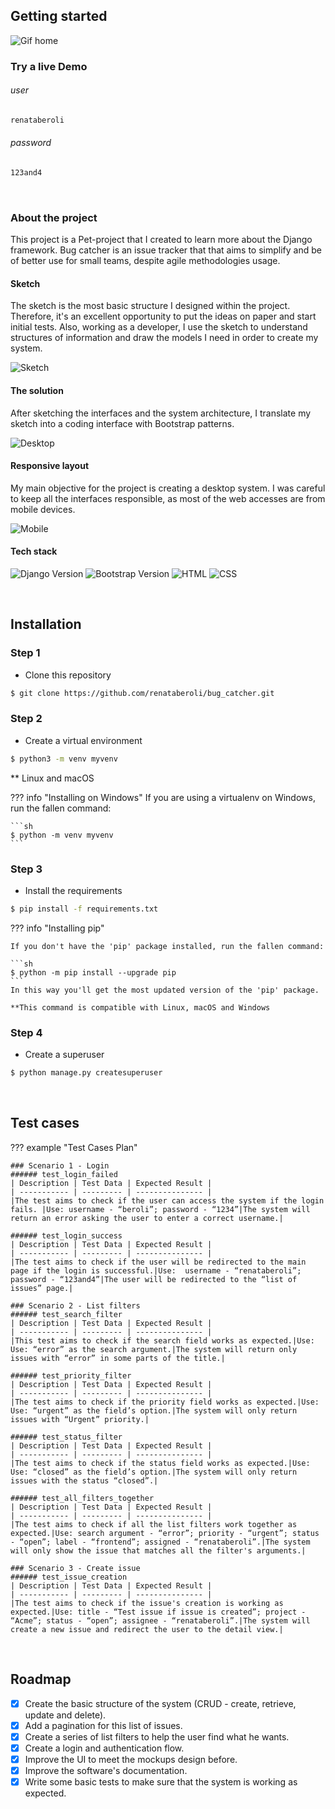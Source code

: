 ## Getting started
![Gif home](https://github.com/renataberoli/bug_catcher/blob/main/app/static/img/gif%20principal.gif?raw=true)

### Try a live Demo

###### user
```sh
renataberoli
```
###### password
```sh
123and4
```
<br>

### About the project
This project is a Pet-project that I created to learn more about the Django framework. Bug catcher is an issue tracker 
that that aims to simplify and be of better use for small teams, despite agile methodologies usage.

#### Sketch

The sketch is the most basic structure I designed within the project. Therefore, it's an excellent opportunity to put 
the ideas on paper and start initial tests. Also, working as a developer, I use the sketch to understand structures of
information and draw the models I need in order to create my system.

![Sketch](https://github.com/renataberoli/bug_catcher/blob/main/app/static/img/sketchs.png?raw=true)

#### The solution
After sketching the interfaces and the system architecture, I translate my sketch into a coding interface with Bootstrap 
patterns.

![Desktop](https://github.com/renataberoli/bug_catcher/blob/main/app/static/img/bug%20catcher%20desktop%20mock.png?raw=true)

#### Responsive layout
My main objective for the project is creating a desktop system. I was careful to keep all the interfaces responsible, 
as most of the web accesses are from mobile devices.

![Mobile](https://github.com/renataberoli/bug_catcher/blob/main/app/static/img/mobile%20mock%20bc.png?raw=true)

#### Tech stack
![Django Version](https://img.shields.io/badge/Django-~4.0.3-blueviolet)
![Bootstrap Version](https://img.shields.io/badge/Bootstrap-5-blue)
![HTML](https://img.shields.io/badge/HTML-5-red)
![CSS](https://img.shields.io/badge/CSS-3-yellow)

<br>

## Installation

### Step 1
- Clone this repository
```sh
$ git clone https://github.com/renataberoli/bug_catcher.git
```

### Step 2
- Create a virtual environment
```sh
$ python3 -m venv myvenv
```
** Linux and macOS

??? info "Installing on Windows"
    If you are using a virtualenv on Windows, run the fallen command:
    
    ```sh
    $ python -m venv myvenv
    ```

### Step 3
- Install the requirements
````sh
$ pip install -f requirements.txt
````
??? info "Installing pip"

    If you don't have the 'pip' package installed, run the fallen command:

    ```sh
    $ python -m pip install --upgrade pip
    ```
    In this way you'll get the most updated version of the 'pip' package.

    **This command is compatible with Linux, macOS and Windows


### Step 4
- Create a superuser
```sh
$ python manage.py createsuperuser
```

<br>

## Test cases
??? example "Test Cases Plan"

    ### Scenario 1 - Login
    ###### test_login_failed
    | Description | Test Data | Expected Result | 
    | ----------- | --------- | --------------- | 
    |The test aims to check if the user can access the system if the login fails. |Use: username - “beroli”; password - “1234”|The system will return an error asking the user to enter a correct username.|
    
    ###### test_login_success
    | Description | Test Data | Expected Result | 
    | ----------- | --------- | --------------- | 
    |The test aims to check if the user will be redirected to the main page if the login is successful.|Use:  username - “renataberoli”; password - “123and4”|The user will be redirected to the “list of issues” page.|
    
    ### Scenario 2 - List filters
    ###### test_search_filter
    | Description | Test Data | Expected Result | 
    | ----------- | --------- | --------------- | 
    |This test aims to check if the search field works as expected.|Use: Use: “error” as the search argument.|The system will return only issues with “error” in some parts of the title.|
    
    ###### test_priority_filter
    | Description | Test Data | Expected Result | 
    | ----------- | --------- | --------------- | 
    |The test aims to check if the priority field works as expected.|Use: Use: “urgent” as the field’s option.|The system will only return issues with “Urgent” priority.|
    
    ###### test_status_filter
    | Description | Test Data | Expected Result | 
    | ----------- | --------- | --------------- | 
    |The test aims to check if the status field works as expected.|Use: Use: “closed” as the field’s option.|The system will only return issues with the status “closed”.|
    
    ###### test_all_filters_together
    | Description | Test Data | Expected Result | 
    | ----------- | --------- | --------------- | 
    |The test aims to check if all the list filters work together as expected.|Use: search argument - “error”; priority - “urgent”; status - “open”; label - “frontend”; assigned - “renataberoli”.|The system will only show the issue that matches all the filter's arguments.|
    
    ### Scenario 3 - Create issue
    ###### test_issue_creation
    | Description | Test Data | Expected Result | 
    | ----------- | --------- | --------------- | 
    |The test aims to check if the issue's creation is working as expected.|Use: title - “Test issue if issue is created”; project - “Acme”; status - “open”; assignee - “renataberoli”.|The system will create a new issue and redirect the user to the detail view.|

<br>

## Roadmap

- [x] Create the basic structure of the system (CRUD - create, retrieve, update and delete).
- [x] Add a pagination for this list of issues.
- [x] Create a series of list filters to help the user find what he wants.
- [x] Create a login and authentication flow.
- [x] Improve the UI to meet the mockups design before.
- [x] Improve the software's documentation.
- [x] Write some basic tests to make sure that the system is working as expected.